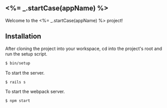 ## <%= _.startCase(appName) %>

Welcome to the <%= _.startCase(appName) %> project!

## Installation

After cloning the project into your workspace, cd into the project's root and run the setup script.

```bash
$ bin/setup
```

To start the server.

```bash
$ rails s
```

To start the webpack server.

```bash
$ npm start
```
